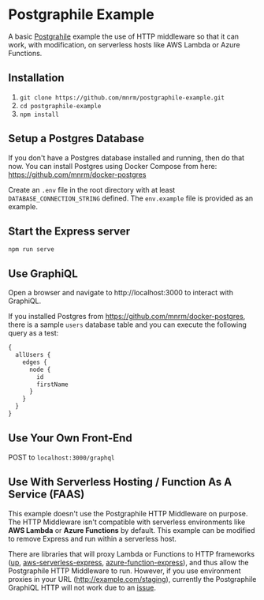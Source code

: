 # Postgraphile Example

A basic [Postgrahile](https://www.graphile.org/postgraphile/) example the use of HTTP middleware so that it can work, with modification, on serverless hosts like AWS Lambda or Azure Functions.

## Installation

1. `git clone https://github.com/mnrm/postgraphile-example.git`
2. `cd postgraphile-example`
3. `npm install`

## Setup a Postgres Database

If you don't have a Postgres database installed and running, then do that now. You can install Postgres using Docker Compose from here: https://github.com/mnrm/docker-postgres

Create an `.env` file in the root directory with at least `DATABASE_CONNECTION_STRING` defined. The `env.example` file is provided as an example.

## Start the Express server

`npm run serve`

## Use GraphiQL

Open a browser and navigate to http://localhost:3000 to interact with GraphiQL. 

If you installed Postgres from https://github.com/mnrm/docker-postgres, there is a sample `users` database table and you can execute the following query as a test:

```js
{
  allUsers {
    edges {
      node {
        id
        firstName
      }
    }
  }
}
```

## Use Your Own Front-End

POST to `localhost:3000/graphql`

## Use With Serverless Hosting / Function As A Service (FAAS)

This example doesn't use the Postgraphile HTTP Middleware on purpose. The HTTP Middleware isn't compatible with serverless environments like **AWS Lambda** or **Azure Functions** by default. This example can be modified to remove Express and run within a serverless host.

There are libraries that will proxy Lambda or Functions to HTTP frameworks ([up](https://github.com/apex/up), [aws-serverless-express](https://github.com/awslabs/aws-serverless-express), [azure-function-express](https://github.com/yvele/azure-function-express)), and thus allow the Postgraphile HTTP Middleware to run. However, if you use environment proxies in your URL (http://example.com/staging), currently the Postgraphile GraphiQL HTTP will not work due to an [issue](https://github.com/postgraphql/postgraphql/issues/526).

